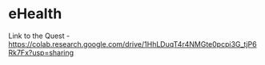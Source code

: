 # eHealth

Link to the Quest - https://colab.research.google.com/drive/1HhLDuqT4r4NMGte0pcpi3G_tjP6Rk7Fx?usp=sharing
